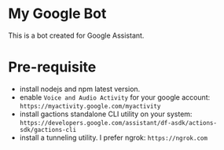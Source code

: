 # My Google Bot
This is a bot created for Google Assistant.

# Pre-requisite
- install nodejs and npm latest version.
- enable `Voice and Audio Activity` for your google account: `https://myactivity.google.com/myactivity`
- install gactions standalone CLI utility on your system: `https://developers.google.com/assistant/df-asdk/actions-sdk/gactions-cli`
- install a tunneling utility. I prefer ngrok: `https://ngrok.com`
